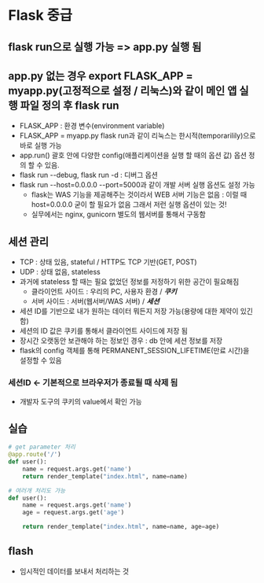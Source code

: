 # Flask 중급

## flask run으로 실행 가능 => app.py 실행 됨

## app.py 없는 경우 export FLASK_APP = myapp.py(고정적으로 설정 / 리눅스)와 같이 메인 앱 실행 파일 정의 후 flask run

- FLASK_APP : 환경 변수(environment variable)
- FLASK_APP = myapp.py flask run과 같이 리눅스는 한시적(temporarilily)으로 바로 실행 가능
- app.run() 괄호 안에 다양한 config(애플리케이션을 실행 할 때의 옵션 값) 옵션 정의 할 수 있음.
- flask run --debug, flask run -d : 디버그 옵션
- flask run --host=0.0.0.0 --port=5000과 같이 개발 서버 실행 옵션도 설정 가능
  - flask는 WAS 기능을 제공해주는 것이라서 WEB 서버 기능은 없음 : 이럴 때 host=0.0.0.0 굳이 할 필요가 없음 그래서 저런 실행 옵션이 있는 것!
  - 실무에서는 nginx, gunicorn 별도의 웹서버를 통해서 구동함

## 세션 관리

- TCP : 상태 있음, stateful / HTTP도 TCP 기반(GET, POST)
- UDP : 상태 없음, stateless
- 과거에 stateless 할 때는 필요 없었던 정보를 저정하기 위한 공간이 필요해짐
  - 클라이언트 사이드 : 우리의 PC, 사용자 환경 / **_쿠키_**
  - 서버 사이드 : 서버(웹서버/WAS 서버) / **_세션_**
- 세션 ID를 기반으로 내가 원하는 데이터 뭐든지 저장 가능(용량에 대한 제약이 있긴함)
- 세션의 ID 값은 쿠키를 통해서 클라이언트 사이드에 저장 됨
- 장시간 오랫동안 보관해야 하는 정보인 경우 : db 안에 세션 정보를 저장
- flask의 config 객체를 통해 PERMANENT_SESSION_LIFETIME(만료 시간)을 설정할 수 있음

### 세션ID <- 기본적으로 브라우저가 종료될 때 삭제 됨

- 개발자 도구의 쿠키의 value에서 확인 가능

## 실습

```python
# get parameter 처리
@app.route('/')
def user():
    name = request.args.get('name')
    return render_template("index.html", name=name)

# 여러개 처리도 가능
def user():
    name = request.args.get('name')
    age = request.args.get('age')

    return render_template("index.html", name=name, age=age)
```

## flash

- 임시적인 데이터를 보내서 처리하는 것
